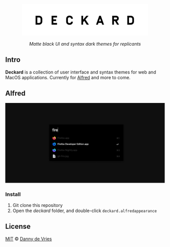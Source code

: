 <div align="center" style="text-align: center;">

![deckard-logo](./docs/github-logo.jpg)

<em>Matte black UI and syntax dark themes for replicants</em>

</div>

## Intro

**Deckard** is a collection of user interface and syntax themes for web and MacOS applications. Currently for [Alfred](#alfred) and more to come.

## Alfred
![Alfred Dark Theme](./docs/alfred.jpg)

### Install

1. Git clone this repository
2. Open the _deckard_ folder, and double-click `deckard.alfredappearance`

## License

[MIT][license] © [Danny de Vries][author]

[author]: https://github.com/dandevri
[license]: license
